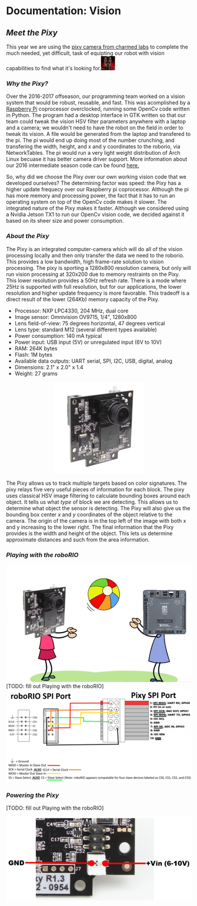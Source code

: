 # Documentation: Vision

## *Meet the Pixy*
This year we are using the [pixy camera from charmed labs](http://charmedlabs.com/default/pixy-cmucam5/ "Pixy (CMUcam5) | Charmed Labs") to complete the much needed, yet difficult, task of equipting our robot with vision capabilities to find what it's looking for.<img src="./images/Terminator.jpg"> 

### *Why the Pixy?*

Over the 2016-2017 offseason, our programming team worked on a vision system that would be robust, reusable, and fast. This was acomplished by a [Raspberry Pi](https://www.raspberrypi.org/) coprocessor overclocked, running some OpenCv code written in Python. The program had a desktop interface in GTK written so that our team could tweak the vision HSV filter parameters anywhere with a laptop and a camera; we wouldn't need to have the robot on the field in order to tweak its vision. A file would be generated from the laptop and transfered to the pi. The pi would end up doing most of the number crunching, and transfering the width, height, and x and y coordinates to the roborio, via NetworkTables. The pi would run a very light weight distribution of Arch Linux becuase it has better camera driver support. More information about our 2016 intermediate season code can be found [here.](https://github.com/Sabercat-Robotics-4146-FRC/Vision_Processing-2016)

So, why did we choose the Pixy over our own working vision code that we developed ourselves? The determining factor was speed: the Pixy has a higher update frequecy over our Raspberry pi coprocessor. Although the pi has more memory and processing power, the fact that it has to run an operating system on top of the OpenCv code makes it slower. The integrated nature of the Pixy makes it faster. Although we considered using a Nvidia Jetson TX1 to run our OpenCv vision code, we decided against it based on its sheer size and power consumption.
 
### *About the Pixy*

The Pixy is an integrated computer-camera which will do all of the vision processing locally and then only transfer the data we need to the roborio. This provides a low bandwidth, high frame-rate solution to vision processing. The pixy is sporting a 1280x800 resolution camera, but only will run vision processing at 320x200 due to memory restraints on the Pixy. This lower resolution provides a 50Hz refresh rate. There is a mode where 25Hz is supported with full resolution, but for our applications, the lower resolution and higher update frequency is more favorable. This tradeoff is a direct result of the lower (264Kb) memory capacity of the Pixy.

- Processor: NXP LPC4330, 204 MHz, dual core
- Image sensor: Omnivision OV9715, 1/4", 1280x800
- Lens field-of-view: 75 degrees horizontal, 47 degrees vertical
- Lens type: standard M12 (several different types available)
- Power consumption: 140 mA typical
- Power input: USB input (5V) or unregulated input (6V to 10V)
- RAM: 264K bytes
- Flash: 1M bytes
- Available data outputs: UART serial, SPI, I2C, USB, digital, analog
- Dimensions: 2.1" x 2.0" x 1.4
- Weight: 27 grams

<center><img src="./images/Pixy.jpg"></center>

The Pixy allows us to track multiple targets based on color signatures. The pixy relays five very useful pieces of information for each block. The pixy uses classical HSV image filtering to calculate bounding boxes around each object. It tells us what *type* of block we are detecting. This allows us to determine what object the sensor is detecting. The Pixy will also give us the bounding box center *x* and *y* coordinates of the object relative to the camera. The origin of the camera is in the top left of the image with both x and y increasing to the lower right. The final information that the Pixy provides is the width and height of the object. This lets us determine approximate distances and such from the area information.

### *Playing with the roboRIO*
<center><img src="./images/Pixy playing with roboRIO.jpg"></center>
[TODO: fill out Playing with the roboRIO]
<center><img src="./images/roboRIO-to-Pixy SPI connection configuration.jpg"></center>

### *Powering the Pixy*
[TODO: fill out Playing with the roboRIO]
<center><img src="./images/Pixy_Power.jpg"></center>
